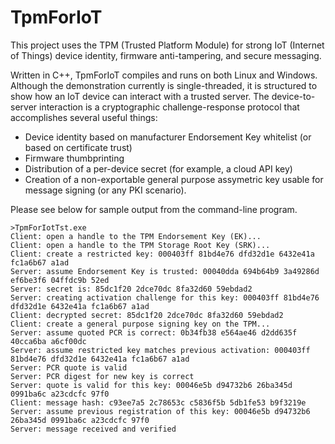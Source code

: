 # TpmForIoT
This project uses the TPM (Trusted Platform Module) for strong IoT (Internet of Things) device identity, firmware anti-tampering, and secure messaging. 

Written in C++, TpmForIoT compiles and runs on both Linux and Windows. Although the demonstration currently is single-threaded, it is structured to show how an IoT device can interact with a trusted server. The device-to-server interaction is a cryptographic challenge-response protocol that accomplishes several useful things: 

- Device identity based on manufacturer Endorsement Key whitelist (or based on certificate trust)
- Firmware thumbprinting
- Distribution of a per-device secret (for example, a cloud API key)
- Creation of a non-exportable general purpose assymetric key usable for message signing (or any PKI scenario).

Please see below for sample output from the command-line program. 

```
>TpmForIotTst.exe
Client: open a handle to the TPM Endorsement Key (EK)...
Client: open a handle to the TPM Storage Root Key (SRK)...
Client: create a restricted key: 000403ff 81bd4e76 dfd32d1e 6432e41a fc1a6b67 a1ad
Server: assume Endorsement Key is trusted: 00040dda 694b64b9 3a49286d ef6be3f6 04ffdc9b 52ed
Server: secret is: 85dc1f20 2dce70dc 8fa32d60 59ebdad2
Server: creating activation challenge for this key: 000403ff 81bd4e76 dfd32d1e 6432e41a fc1a6b67 a1ad
Client: decrypted secret: 85dc1f20 2dce70dc 8fa32d60 59ebdad2
Client: create a general purpose signing key on the TPM...
Server: assume quoted PCR is correct: 0b34fb38 e564ae46 d2dd635f 40cca6ba a6cf00dc
Server: assume restricted key matches previous activation: 000403ff 81bd4e76 dfd32d1e 6432e41a fc1a6b67 a1ad
Server: PCR quote is valid
Server: PCR digest for new key is correct
Server: quote is valid for this key: 00046e5b d94732b6 26ba345d 0991ba6c a23cdcfc 97f0
Client: message hash: c93ee7a5 2c78653c c5836f5b 5db1fe53 b9f3219e
Server: assume previous registration of this key: 00046e5b d94732b6 26ba345d 0991ba6c a23cdcfc 97f0
Server: message received and verified
```
